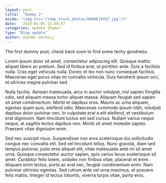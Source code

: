 ```yaml
---
layout: post
title:  "Dummy 2"
aside: "<img src='/temp_stock_photos/6UHHE19YG7.jpg'/>"
date:   2016-01-05 15:49:57
categories: update ihomer
type: "Blog update"
author: Xander Verheij
---
```


<p>
    The first dummy post, check back soon to find some techy goodness.
</p>

  <p>Lorem ipsum dolor sit amet, consectetur adipiscing elit. Quisque mattis aliquet libero ac pretium. Sed id finibus erat, ut porttitor ante. Duis a facilisis nulla. Cras eget vehicula nulla. Donec et leo non nunc consequat facilisis. Maecenas eget purus vitae mi convallis vehicula. Duis hendrerit ipsum orci, et ultrices magna pulvinar sed.</p>
  <p>Nulla facilisi. Aenean malesuada, arcu in auctor volutpat, nisl sapien fringilla odio, sed aliquam massa tortor aliquet massa. Aliquam feugiat sed sapien sit amet condimentum. Morbi et dapibus eros. Mauris ac urna aliquam, egestas quam quis, eleifend odio. Maecenas commodo ipsum nibh, volutpat dapibus dolor pulvinar nec. In vulputate erat a elit eleifend, et vestibulum erat dignissim. Nam tincidunt luctus est sed cursus. Nullam varius neque neque, at sagittis lectus dapibus non. Morbi sit amet molestie sapien. Praesent vitae dignissim enim.</p>
  <p>Sed nec suscipit risus. Suspendisse non eros scelerisque dui sollicitudin congue nec convallis elit. Sed vel tincidunt tellus. Nunc gravida, diam sed tempus pulvinar, justo eros aliquet elit, vitae malesuada ante mi sit amet urna. Quisque consectetur auctor sapien, quis varius lacus scelerisque sit amet. Curabitur felis lorem, sodales non finibus vitae, placerat et enim. Aliquam enim lectus, porta ac erat nec, feugiat condimentum enim. Nam pulvinar ultricies egestas. Sed rutrum ante vel urna maximus, et posuere felis mattis. Integer id lectus lobortis, viverra turpis vitae, porta eros.</p>